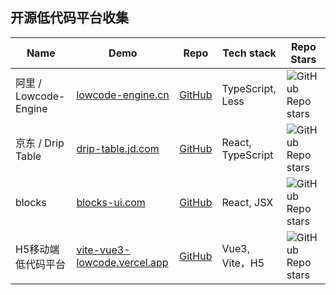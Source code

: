 ## 开源低代码平台收集

| Name| Demo| Repo| Tech stack| Repo Stars|
| ------ |------- | ------- | -------- | -------- |
| 阿里 / Lowcode-Engine| [lowcode-engine.cn](https://lowcode-engine.cn/index)| [GitHub](https://github.com/alibaba/lowcode-engine)| TypeScript, Less| ![GitHub Repo stars](https://flat.badgen.net/github/stars/alibaba/lowcode-engine)|
| 京东 / Drip Table| [drip-table.jd.com](https://drip-table.jd.com/)| [GitHub](https://github.com/JDFED/drip-table)| React, TypeScript| ![GitHub Repo stars](https://flat.badgen.net/github/stars/JDFED/drip-table)|
| blocks| [blocks-ui.com](https://blocks-ui.com/)| [GitHub](https://github.com/blocks/blocks)| React, JSX| ![GitHub Repo stars](https://flat.badgen.net/github/stars/blocks/blocks)|
| H5移动端低代码平台| [vite-vue3-lowcode.vercel.app](https://vite-vue3-lowcode.vercel.app/#/)| [GitHub](https://github.com/buqiyuan/vite-vue3-lowcode)| Vue3, Vite，H5| ![GitHub Repo stars](https://flat.badgen.net/github/stars/buqiyuan/vite-vue3-lowcode)|
